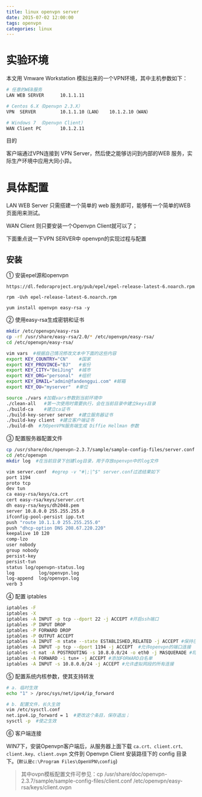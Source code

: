 ```yaml
---
title: linux openvpn server
date: 2015-07-02 12:00:00
tags: openvpn
categories: linux
---
```


# 实验环境
本文用 Vmware Workstation 模拟出来的一个VPN环境，其中主机参数如下：
```bash
# 任意的WEB服务
LAN WEB SERVER      10.1.1.11

# Centos 6.X（Openvpn 2.3.X）  
VPN  SERVER         10.1.1.10（LAN）   10.1.2.10（WAN）

# Windows 7 （Openvpn Client）
WAN Client PC       10.1.2.11
```

目的

客户端通过VPN连接到 VPN Server，然后使之能够访问到内部的WEB 服务，实际生产环境中应用大同小异。

<!--more-->

# 具体配置

LAN WEB Server 只需搭建一个简单的 web 服务即可，能够有一个简单的WEB页面用来测试。

WAN Client 则只要安装一个Openvpn Client就可以了；

下面重点说一下VPN SERVER中 openvpn的实现过程与配置

## 安装

① 安装epel源和openvpn

```
https://dl.fedoraproject.org/pub/epel/epel-release-latest-6.noarch.rpm

rpm -Uvh epel-release-latest-6.noarch.rpm

yum install openvpn easy-rsa -y
```

② 使用easy-rsa生成密钥和证书
```bash
mkdir /etc/openvpn/easy-rsa
cp -rf /usr/share/easy-rsa/2.0/* /etc/openvpn/easy-rsa/
cd /etc/openvpn/easy-rsa/

vim vars  #根据自己情况修改文本中下面的这些内容
export KEY_COUNTRY="CN"    #国家
export KEY_PROVINCE="BJ"   #省份
export KEY_CITY="BeiJing"  #城市
export KEY_ORG="personal"  #组织
export KEY_EMAIL="admin@fandenggui.com" #邮箱
export KEY_OU="myserver"  #单位

source ./vars #加载vars参数到当前环境中
./clean-all   #第一次使用时需要执行，会在当前目录中建立keys目录 
./build-ca    #建立ca证书
./build-key-server server  #建立服务器证书
./build-key client  #建立客户端证书
./build-dh  #为OpenVPN服务端生成 Diffie Hellman 参数
```

③ 配置服务器配置文件
```bash
cp /usr/share/doc/openvpn-2.3.7/sample/sample-config-files/server.conf /etc/openvpn/
cd /etc/openvpn
mkdir log  #在当前目录下创建log目录，用于存放openvpn中的log文件

vim server.conf  #egrep -v "#|;|^$" server.conf过滤结果如下
port 1194
proto tcp
dev tun
ca easy-rsa/keys/ca.crt
cert easy-rsa/keys/server.crt
dh easy-rsa/keys/dh2048.pem
server 10.8.0.0 255.255.255.0
ifconfig-pool-persist ipp.txt
push "route 10.1.1.0 255.255.255.0"
push "dhcp-option DNS 208.67.220.220"
keepalive 10 120
comp-lzo
user nobody
group nobody
persist-key
persist-tun
status log/openvpn-status.log
log         log/openvpn.log
log-append  log/openvpn.log
verb 3   
```

④ 配置 iptables
```bash
iptables -F
iptables -X
iptables -A INPUT -p tcp --dport 22 -j ACCEPT #开启ssh端口
iptables -P INPUT DROP 
iptables -P FORWARD DROP 
iptables -P OUTPUT ACCEPT 
iptables -A INPUT -m state --state ESTABLISHED,RELATED -j ACCEPT #保持已经建立的连接
iptables -A INPUT -p tcp --dport 1194 -j ACCEPT  #允许openvpn的端口连接 
iptables -t nat -A POSTROUTING -s 10.8.0.0/24 -o eth0 -j MASQUERADE #将所有10.8.0.0网段的包转发到eth0口
iptables -A FORWARD -i tun+ -j ACCEPT #添加FORWARD白名单
iptables -A INPUT -s 10.8.0.0/24 -j ACCEPT #允许虚拟网段的所有连接
```

⑤ 配置系统内核参数，使其支持转发
```bash
# a. 临时生效
echo "1" > /proc/sys/net/ipv4/ip_forward  

# b. 配置文件，长久生效
vim /etc/sysctl.conf
net.ipv4.ip_forward = 1  #更改这个条目，保存退出；
sysctl -p  #使之生效
```

⑥ 客户端连接

WIN7下，安装Openvpn客户端后，从服务器上面下载 `ca.crt、client.crt、client.key、client.ovpn` 文件到 Openvpn Client 安装路径下的 config 目录下。(`默认是c:\Program Files\OpenVPN\config`)

> 其中ovpn模板配置文件可参见：cp /usr/share/doc/openvpn-2.3.7/sample/sample-config-files/client.conf /etc/openvpn/easy-rsa/keys/client.ovpn
